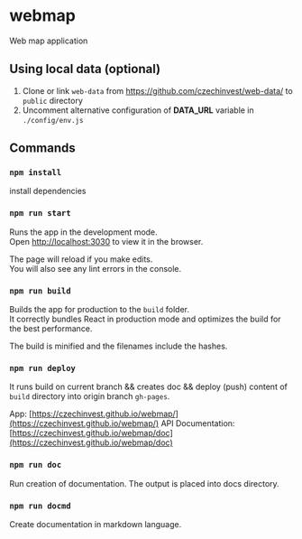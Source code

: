 # webmap
Web map application

## Using local data (optional)

1. Clone or link `web-data` from https://github.com/czechinvest/web-data/ to
`public` directory
2. Uncomment alternative configuration of **DATA_URL** variable in `./config/env.js`

## Commands

### `npm install`

install dependencies

### `npm run start`

Runs the app in the development mode.<br>
Open [http://localhost:3030](http://localhost:3030) to view it in the browser.

The page will reload if you make edits.<br>
You will also see any lint errors in the console.


### `npm run build`

Builds the app for production to the `build` folder.<br>
It correctly bundles React in production mode and optimizes the build for the best performance.

The build is minified and the filenames include the hashes.<br>

### `npm run deploy`

It runs build on current branch && creates doc && deploy (push) content of ```build``` directory into origin branch ```gh-pages```.

App: [https://czechinvest.github.io/webmap/](https://czechinvest.github.io/webmap/)
API Documentation: [https://czechinvest.github.io/webmap/doc](https://czechinvest.github.io/webmap/doc)


### `npm run doc`

Run creation of documentation.
The output is placed into docs directory.<br>

### `npm run docmd`

Create documentation in markdown language.<br>

